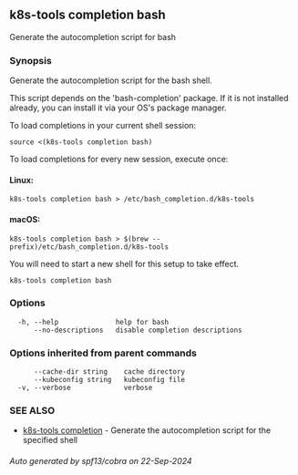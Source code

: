 ## k8s-tools completion bash

Generate the autocompletion script for bash

### Synopsis

Generate the autocompletion script for the bash shell.

This script depends on the 'bash-completion' package.
If it is not installed already, you can install it via your OS's package manager.

To load completions in your current shell session:

	source <(k8s-tools completion bash)

To load completions for every new session, execute once:

#### Linux:

	k8s-tools completion bash > /etc/bash_completion.d/k8s-tools

#### macOS:

	k8s-tools completion bash > $(brew --prefix)/etc/bash_completion.d/k8s-tools

You will need to start a new shell for this setup to take effect.


```
k8s-tools completion bash
```

### Options

```
  -h, --help              help for bash
      --no-descriptions   disable completion descriptions
```

### Options inherited from parent commands

```
      --cache-dir string    cache directory
      --kubeconfig string   kubeconfig file
  -v, --verbose             verbose
```

### SEE ALSO

* [k8s-tools completion](k8s-tools_completion.md)	 - Generate the autocompletion script for the specified shell

###### Auto generated by spf13/cobra on 22-Sep-2024
